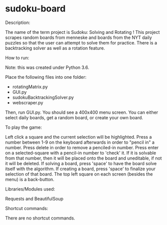 # sudoku-board

Description:

The name of the term project is Sudoku: Solving and Rotating ! This project scrapes random boards from menneske and boards from the NYT daily puzzles so that the user can attempt to solve them for practice. There is a backtracking solver as well as a rotation feature.

How to run:

Note: this was created under Python 3.6.

Place the following files into one folder:
   - rotatingMatrix.py
   - GUI.py
   - sudokuBacktrackingSolver.py
   - webscraper.py

Then, run GUI.py. You should see a 400x400 menu screen.
You can either select daily boards, get a random board, or create your own board.

To play the game:

Left click a square and the current selection will be highlighted. 
Press a number between 1-9 on the keyboard afterwards in order to "pencil in" a number.
Press delete in order to remove a penciled-in number.
Press enter on a selected-square with a pencil-in number to 'check' it. If it is solvable from that number, then it will be placed onto the board and uneditable, if not it will be deleted.
If solving a board, press 'space' to have the board solve itself with the algorithm.
If creating a board, press 'space' to finalize your selection of that board.
The top left square on each screen (besides the menu) is a back-button.


Libraries/Modules used:

Requests and BeautifulSoup


Shortcut commands:

There are no shortcut commands.
